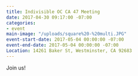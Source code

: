 ```yaml
---
title: Indivisible OC CA 47 Meeting
date: 2017-04-30 09:17:00 -07:00
categories:
- event
main-image: "/uploads/square%20-%20multi.JPG"
event-start-date: 2017-05-04 00:00:00 -07:00
event-end-date: 2017-05-04 00:00:00 -07:00
Location: 14261 Baker St, Westminster, CA 92683
---
```


Join us!